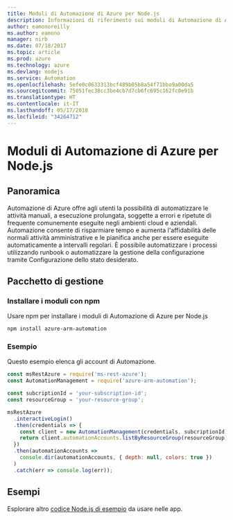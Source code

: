 ```yaml
---
title: Moduli di Automazione di Azure per Node.js
description: Informazioni di riferimento sui moduli di Automazione di Azure per Node.js
author: eamonoreilly
ms.author: eamono
manager: nirb
ms.date: 07/18/2017
ms.topic: article
ms.prod: azure
ms.technology: azure
ms.devlang: nodejs
ms.service: Automation
ms.openlocfilehash: 5efe0c0633313bcf489b05b8a54f71bba9a00da5
ms.sourcegitcommit: 75051fec38cc3be4cb7d7cb6fc695c162fc0e91b
ms.translationtype: HT
ms.contentlocale: it-IT
ms.lasthandoff: 05/17/2018
ms.locfileid: "34264712"
---
```

# <a name="azure-automation-modules-for-nodejs"></a>Moduli di Automazione di Azure per Node.js

## <a name="overview"></a>Panoramica

Automazione di Azure offre agli utenti la possibilità di automatizzare le attività manuali, a esecuzione prolungata, soggette a errori e ripetute di frequente comunemente eseguite negli ambienti cloud e aziendali. Automazione consente di risparmiare tempo e aumenta l'affidabilità delle normali attività amministrative e le pianifica anche per essere eseguite automaticamente a intervalli regolari. È possibile automatizzare i processi utilizzando runbook o automatizzare la gestione della configurazione tramite Configurazione dello stato desiderato.

## <a name="management-package"></a>Pacchetto di gestione

### <a name="install-the-modules-with-npm"></a>Installare i moduli con npm

Usare npm per installare i moduli di Automazione di Azure per Node.js

```bash
npm install azure-arm-automation
```

### <a name="example"></a>Esempio

Questo esempio elenca gli account di Automazione.

```javascript
const msRestAzure = require('ms-rest-azure');
const AutomationManagement = require('azure-arm-automation');

const subcriptionId = 'your-subscription-id';
const resourceGroup = 'your-resource-group';

msRestAzure
  .interactiveLogin()
  .then(credentials => {
    const client = new AutomationManagement(credentials, subcriptionId);
    return client.automationAccounts.listByResourceGroup(resourceGroup);
  })
  .then(automationAccounts =>
    console.dir(automationAccounts, { depth: null, colors: true })
  )
  .catch(err => console.log(err));

```

## <a name="samples"></a>Esempi

Esplorare altro [codice Node.js di esempio](https://azure.microsoft.com/resources/samples/?platform=nodejs) da usare nelle app.
